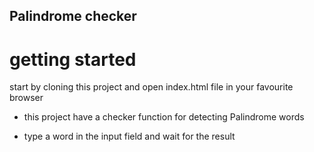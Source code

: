 ## Palindrome checker

# getting started

start by cloning this project and open index.html file in your favourite browser

- this project have a checker function for detecting Palindrome words

- type a word in the input field and wait for the result
